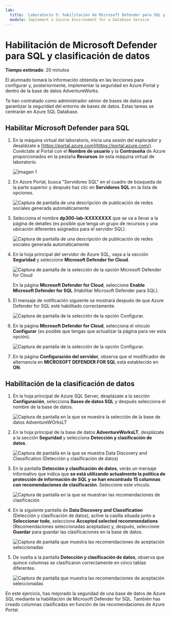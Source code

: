 ```yaml
---
lab:
  title: 'Laboratorio 5: habilitación de Microsoft Defender para SQL y clasificación de datos'
  module: Implement a Secure Environment for a Database Service
---
```


# Habilitación de Microsoft Defender para SQL y clasificación de datos

**Tiempo estimado**: 20 minutos

El alumnado tomará la información obtenida en las lecciones para configurar y, posteriormente, implementar la seguridad en Azure Portal y dentro de la base de datos AdventureWorks.

Te han contratado como administrador sénior de bases de datos para garantizar la seguridad del entorno de bases de datos. Estas tareas se centrarán en Azure SQL Database.

## Habilitar Microsoft Defender para SQL

1. En la máquina virtual del laboratorio, inicia una sesión del explorador y desplázate a [https://portal.azure.com](https://portal.azure.com/). Conéctate al Portal con el **Nombre de usuario** y la **Contraseña** de Azure proporcionados en la pestaña **Recursos** de esta máquina virtual de laboratorio.

    ![Imagen 1](../images/dp-300-module-01-lab-01.png)

1. En Azure Portal, busca "Servidores SQL" en el cuadro de búsqueda de la parte superior y después haz clic en **Servidores SQL** en la lista de opciones.

    ![Captura de pantalla de una descripción de publicación de redes sociales generada automáticamente](../images/dp-300-module-04-lab-1.png)

1. Selecciona el nombre **dp300-lab-XXXXXXXX** que se va a llevar a la página de detalles (es posible que tenga un grupo de recursos y una ubicación diferentes asignados para el servidor SQL).

    ![Captura de pantalla de una descripción de publicación de redes sociales generada automáticamente](../images/dp-300-module-04-lab-2.png)

1. En la hoja principal del servidor de Azure SQL, vaya a la sección **Seguridad** y seleccione **Microsoft Defender for Cloud**.

    ![Captura de pantalla de la selección de la opción Microsoft Defender for Cloud](../images/dp-300-module-05-lab-01.png)

    En la página **Microsoft Defender for Cloud**, seleccione **Enable Microsoft Defender for SQL** (Habilitar Microsoft Defender para SQL).

1. El mensaje de notificación siguiente se mostrará después de que Azure Defender for SQL esté habilitado correctamente.

    ![Captura de pantalla de la selección de la opción Configurar.](../images/dp-300-module-05-lab-02_1.png)

1. En la página **Microsoft Defender for Cloud**, selecciona el vínculo **Configurar** (es posible que tengas que actualizar la página para ver esta opción).

    ![Captura de pantalla de la selección de la opción Configurar.](../images/dp-300-module-05-lab-02.png)

1. En la página **Configuración del servidor**, observa que el modificador de alternancia en **MICROSOFT DEFENDER FOR SQL** está establecido en **ON**.

## Habilitación de la clasificación de datos

1. En la hoja principal de Azure SQL Server, desplázate a la sección **Configuración**, selecciona **Bases de datos SQL** y después selecciona el nombre de la base de datos.

    ![Captura de pantalla en la que se muestra la selección de la base de datos AdventureWOrksLT](../images/dp-300-module-05-lab-04.png)

1. En la hoja principal de la base de datos **AdventureWorksLT**, desplázate a la sección **Seguridad** y selecciona **Detección y clasificación de datos**.

    ![Captura de pantalla en la que se muestra Data Discovery and Classification (Detección y clasificación de datos)](../images/dp-300-module-05-lab-05.png)

1. En la pantalla **Detección y clasificación de datos**, verás un mensaje informativo que indica que **se está utilizando actualmente la política de protección de información de SQL y se han encontrado 15 columnas con recomendaciones de clasificación**. Seleccione este vínculo.

    ![Captura de pantalla en la que se muestran las recomendaciones de clasificación](../images/dp-300-module-05-lab-06.png)

1. En la siguiente pantalla de **Data Discovery and Classification** (Detección y clasificación de datos), active la casilla situada junto a **Seleccionar todo**, seleccione **Accepted selected recommendations** (Recomendaciones seleccionadas aceptadas) y, después, seleccione **Guardar** para guardar las clasificaciones en la base de datos.

    ![Captura de pantalla que muestra las recomendaciones de aceptación seleccionadas](../images/dp-300-module-05-lab-07.png)

1. De vuelta a la pantalla **Detección y clasificación de datos**, observa que quince columnas se clasificaron correctamente en cinco tablas diferentes.

    ![Captura de pantalla que muestra las recomendaciones de aceptación seleccionadas](../images/dp-300-module-05-lab-08.png)

En este ejercicio, has mejorado la seguridad de una base de datos de Azure SQL mediante la habilitación de Microsoft Defender for SQL. También has creado columnas clasificadas en función de las recomendaciones de Azure Portal.
